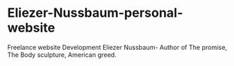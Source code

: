 # Eliezer-Nussbaum-personal-website
Freelance website Development Eliezer Nussbaum- Author of The promise, The Body sculpture, American greed.

